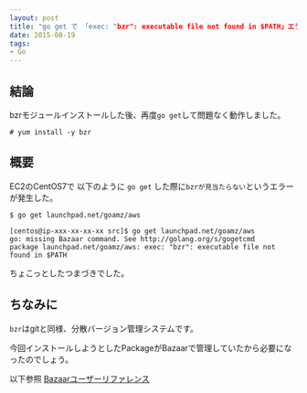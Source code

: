 ```yaml
---
layout: post
title: "go get で 「exec: "bzr": executable file not found in $PATH」エラー対策"
date: 2015-08-19
tags:
- Go
---
```



## 結論

bzrモジュールインストールした後、再度`go get`して問題なく動作しました。

```
# yum install -y bzr
```



## 概要

EC2のCentOS7で
以下のように `go get` した際に`bzrが見当たらない`というエラーが発生した。

```
$ go get launchpad.net/goamz/aws

[centos@ip-xxx-xx-xx-xx src]$ go get launchpad.net/goamz/aws
go: missing Bazaar command. See http://golang.org/s/gogetcmd
package launchpad.net/goamz/aws: exec: "bzr": executable file not found in $PATH
```

ちょこっとしたつまづきでした。


## ちなみに
`bzr`はgitと同様、分散バージョン管理システムです。

今回インストールしようとしたPackageがBazaarで管理していたから必要になったのでしょう。

以下参照
[Bazaarユーザーリファレンス](http://doc.bazaar.canonical.com/beta/ja/user-reference/index.html)
